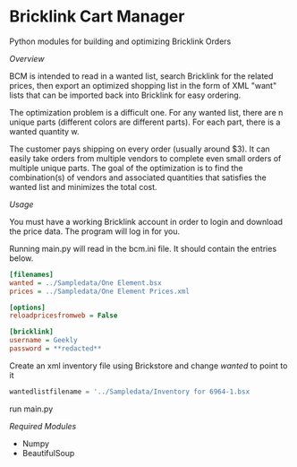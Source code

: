 Bricklink Cart Manager
======================

Python modules for building and optimizing Bricklink Orders

*Overview*

BCM is intended to read in a wanted list, search Bricklink for the related prices, then export an optimized
shopping list in the form of XML "want" lists that can be imported back into Bricklink for easy ordering.

The optimization problem is a difficult one.  For any wanted list, there are n unique parts (different colors are
 different parts).  For each part, there is a wanted quantity w.

The customer pays shipping on every order (usually around $3).  It can easily take orders from multiple vendors to
complete even small orders of multiple unique parts. The goal of the optimization is to find the combination(s)
of vendors and associated quantities that satisfies the wanted list and minimizes the total cost.


*Usage*

You must have a working Bricklink account in order to login and download the price data. The program will
log in for you.

Running main.py will read in the bcm.ini file.  It should contain the entries below.

````ini
[filenames]
wanted = ../Sampledata/One Element.bsx
prices = ../Sampledata/One Element Prices.xml

[options]
reloadpricesfromweb = False

[bricklink]
username = Geekly
password = **redacted**
````

Create an xml inventory file using Brickstore and change *wanted* to point to it

````python
wantedlistfilename = '../Sampledata/Inventory for 6964-1.bsx
````

run main.py

*Required Modules*

- Numpy
- BeautifulSoup